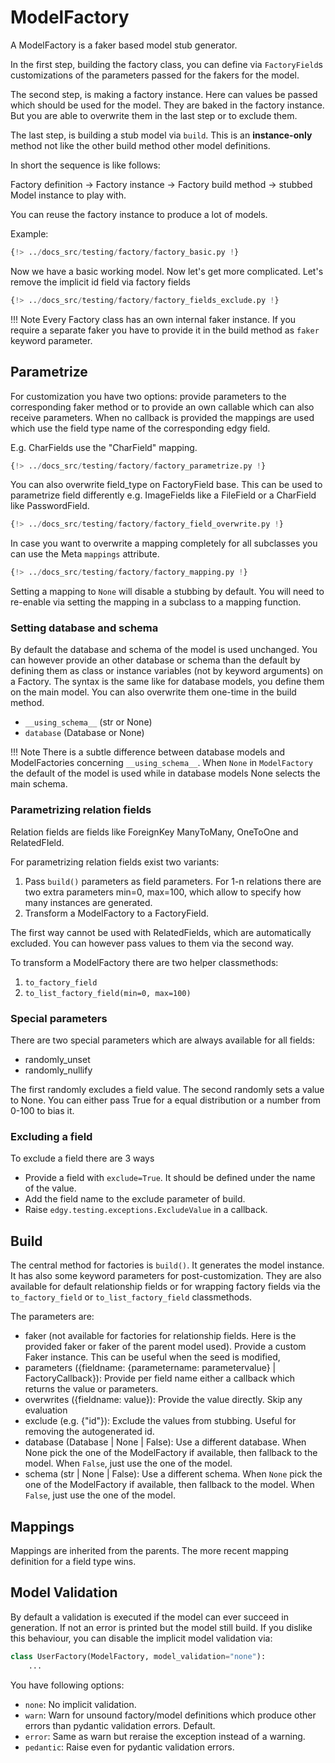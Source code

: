 # ModelFactory

A ModelFactory is a faker based model stub generator.

In the first step, building the factory class, you can define via `FactoryField`s customizations of the parameters passed
for the fakers for the model.

The second step, is making a factory instance. Here can values be passed which should be used for the model. They are baked in
the factory instance. But you are able to overwrite them in the last step or to exclude them.

The last step, is building a stub model via `build`. This is an **instance-only** method not like the other build method other model definitions.

In short the sequence is like follows:

Factory definition -> Factory instance -> Factory build method -> stubbed Model instance to play with.

You can reuse the factory instance to produce a lot of models.

Example:

```python
{!> ../docs_src/testing/factory/factory_basic.py !}
```

Now we have a basic working model. Now let's get more complicated. Let's remove the implicit id field via factory fields


```python
{!> ../docs_src/testing/factory/factory_fields_exclude.py !}
```


!!! Note
    Every Factory class has an own internal faker instance. If you require a separate faker you have to provide it in the build method
    as `faker` keyword parameter.

## Parametrize

For customization you have two options: provide parameters to the corresponding faker method or to provide an own callable which can also receive parameters.
When no callback is provided the mappings are used which use the field type name of the corresponding edgy field.

E.g. CharFields use the "CharField" mapping.

```python
{!> ../docs_src/testing/factory/factory_parametrize.py !}
```

You can also overwrite field_type on FactoryField base. This can be used to parametrize
field differently e.g. ImageFields like a FileField or a CharField like PasswordField.

```python
{!> ../docs_src/testing/factory/factory_field_overwrite.py !}
```

In case you want to overwrite a mapping completely for all subclasses you can use the Meta `mappings` attribute.

```python
{!> ../docs_src/testing/factory/factory_mapping.py !}
```

Setting a mapping to `None` will disable a stubbing by default.
You will need to re-enable via setting the mapping in a subclass to a mapping function.


### Setting database and schema

By default the database and schema of the model is used unchanged. You can however provide an other database or schema than the default by defining
them as class or instance variables (not by keyword arguments) on a Factory.
The syntax is the same like for database models, you define them on the main model. You can also overwrite them one-time in the build method.

- `__using_schema__` (str or None)
- `database` (Database or None)

!!! Note
    There is a subtle difference between database models and ModelFactories concerning `__using_schema__`.
    When `None` in `ModelFactory` the default of the model is used while in database models None selects the main schema.


### Parametrizing relation fields

Relation fields are fields like ForeignKey ManyToMany, OneToOne and RelatedFIeld.

For parametrizing relation fields exist two variants:

1. Pass `build()` parameters as field parameters. For 1-n relations there are two extra parameters min=0, max=100, which allow to specify how many
   instances are generated.
2. Transform a ModelFactory to a FactoryField.

The first way cannot be used with RelatedFields, which are automatically excluded.
You can however pass values to them via the second way.

To transform a ModelFactory there are two helper classmethods:

1. `to_factory_field`
2. `to_list_factory_field(min=0, max=100)`


### Special parameters

There are two special parameters which are always available for all fields:

- randomly_unset
- randomly_nullify

The first randomly excludes a field value. The second randomly sets a value to None.
You can either pass True for a equal distribution or a number from 0-100 to bias it.


### Excluding a field

To exclude a field there are 3 ways

- Provide a field with `exclude=True`. It should be defined under the name of the value.
- Add the field name to the exclude parameter of build.
- Raise `edgy.testing.exceptions.ExcludeValue` in a callback.


## Build

The central method for factories is `build()`. It generates the model instance.
It has also some keyword parameters for post-customization. They are also available for default relationship fields
or for wrapping factory fields via the `to_factory_field` or `to_list_factory_field` classmethods.

The parameters are:

- faker (not available for factories for relationship fields. Here is the provided faker or faker of the parent model used). Provide a custom Faker instance.
  This can be useful when the seed is modified,
- parameters ({fieldname: {parametername: parametervalue} | FactoryCallback}): Provide per field name either a callback which returns the value or parameters.
- overwrites ({fieldname: value}): Provide the value directly. Skip any evaluation
- exclude (e.g. {"id"}): Exclude the values from stubbing. Useful for removing the autogenerated id.
- database (Database | None | False): Use a different database. When None pick the one of the ModelFactory if available, then fallback to the model.
  When `False`, just use the one of the model.
- schema (str | None | False):  Use a different schema. When `None` pick the one of the ModelFactory if available, then fallback to the model.
  When `False`, just use the one of the model.

## Mappings

Mappings are inherited from the parents. The more recent mapping definition for a field type wins.

## Model Validation

By default a validation is executed if the model can ever succeed in generation. If not an error
is printed but the model still build.
If you dislike this behaviour, you can disable the implicit model validation via:

```python
class UserFactory(ModelFactory, model_validation="none"):
    ...
```

You have following options:

- `none`: No implicit validation.
- `warn`: Warn for unsound factory/model definitions which produce other errors than pydantic validation errors. Default.
- `error`: Same as warn but reraise the exception instead of a warning.
- `pedantic`: Raise even for pydantic validation errors.
